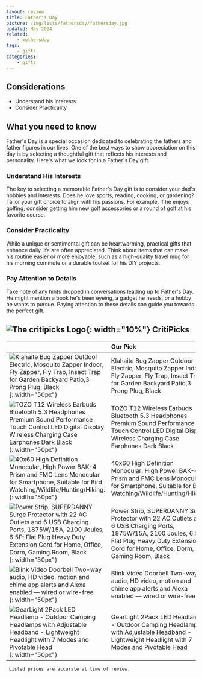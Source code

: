 ```yaml
---
layout: review
title: Father's Day
picture: /img/lists/fathersday/fathersday.jpg
updated: May 2024
related: 
    - mothersday
tags:
    - gifts
categories:
    - gifts
---
```


## Considerations
- Understand his interests
- Consider Practicality

## What you need to know
Father's Day is a special occasion dedicated to celebrating the fathers and father figures in our lives. One of the best ways to show appreciation on this day is by selecting a thoughtful gift that reflects his interests and personality. Here's what we look for in a Father's Day gift.

### Understand His Interests 
The key to selecting a memorable Father's Day gift is to consider your dad's hobbies and interests. Does he love sports, reading, cooking, or gardening? Tailor your gift choice to align with his passions. For example, if he enjoys golfing, consider getting him new golf accessories or a round of golf at his favorite course.

### Consider Practicality
While a unique or sentimental gift can be heartwarming, practical gifts that enhance daily life are often appreciated. Think about items that can make his routine easier or more enjoyable, such as a high-quality travel mug for his morning commute or a durable toolset for his DIY projects.

### Pay Attention to Details
Take note of any hints dropped in conversations leading up to Father's Day. He might mention a book he's been eyeing, a gadget he needs, or a hobby he wants to pursue. Paying attention to these details can guide you towards the perfect gift.


## ![The critipicks Logo](/img/logo.png){: width="10%"} CritiPicks


| | Our Pick | Link | Price |
|:--|:--|:--|:--|
| ![Klahaite Bug Zapper Outdoor Electric, Mosquito Zapper Indoor, Fly Zapper, Fly Trap, Insect Trap for Garden Backyard Patio,3 Prong Plug, Black](/img/lists/coolers/cooler1.jpg){: width="50px"} | Klahaite Bug Zapper Outdoor Electric, Mosquito Zapper Indoor, Fly Zapper, Fly Trap, Insect Trap for Garden Backyard Patio,3 Prong Plug, Black | [Amazon](https://amzn.to/3KnDP3D) | $29.99 |
| ![TOZO T12 Wireless Earbuds Bluetooth 5.3 Headphones Premium Sound Performance Touch Control LED Digital Display Wireless Charging Case Earphones Dark Black](/img/lists/fathersday/fathersday2.jpg){: width="50px"} | TOZO T12 Wireless Earbuds Bluetooth 5.3 Headphones Premium Sound Performance Touch Control LED Digital Display Wireless Charging Case Earphones Dark Black | [Amazon](https://amzn.to/4aCyyjn) | $28.49 |
| ![40x60 High Definition Monocular, High Power BAK-4 Prism and FMC Lens Monocular for Smartphone, Suitable for Bird Watching/Wildlife/Hunting/Hiking.](/img/lists/fathersday/fathersday3.jpg){: width="50px"} | 40x60 High Definition Monocular, High Power BAK-4 Prism and FMC Lens Monocular for Smartphone, Suitable for Bird Watching/Wildlife/Hunting/Hiking. | [Amazon](https://amzn.to/3WIa84t) | $199.99 |
| ![Power Strip, SUPERDANNY Surge Protector with 22 AC Outlets and 6 USB Charging Ports, 1875W/15A, 2100 Joules, 6.5Ft Flat Plug Heavy Duty Extension Cord for Home, Office, Dorm, Gaming Room, Black](/img/lists/fathersday/fathersday4.jpg){: width="50px"} | Power Strip, SUPERDANNY Surge Protector with 22 AC Outlets and 6 USB Charging Ports, 1875W/15A, 2100 Joules, 6.5Ft Flat Plug Heavy Duty Extension Cord for Home, Office, Dorm, Gaming Room, Black | [Amazon](https://amzn.to/3K4IzLm) | $25.99 |
| ![Blink Video Doorbell Two-way audio, HD video, motion and chime app alerts and Alexa enabled — wired or wire-free](/img/lists/fathersday/fathersday5.jpg){: width="50px"} | Blink Video Doorbell Two-way audio, HD video, motion and chime app alerts and Alexa enabled — wired or wire-free | [Amazon](https://amzn.to/3ULuAia) | $41.99 |
| ![GearLight 2Pack LED Headlamp - Outdoor Camping Headlamps with Adjustable Headband - Lightweight Headlight with 7 Modes and Pivotable Head](/img/lists/fathersday/fathersday6.jpg){: width="50px"} | GearLight 2Pack LED Headlamp - Outdoor Camping Headlamps with Adjustable Headband - Lightweight Headlight with 7 Modes and Pivotable Head | [Amazon](https://amzn.to/4dH3Vvx) | $13.97 |

     Listed prices are accurate at time of review.

